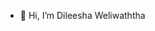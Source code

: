 - 👋 Hi, I’m Dileesha Weliwaththa


<!---
dileeshaupview/dileeshaupview is a ✨ special ✨ repository because its `README.md` (this file) appears on your GitHub profile.
You can click the Preview link to take a look at your changes.
--->
